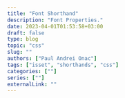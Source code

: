 ```yaml
---
title: "Font Shorthand"
description: "Font Properties."
date: 2023-04-01T01:53:58+03:00
draft: false
type: blog
topic: "css"
slug: ""
authors: ["Paul Andrei Onac"]
tags: ["isset", "shorthands", "css"]
categories: [""]
series: [""]
externalLink: ""
---
```

